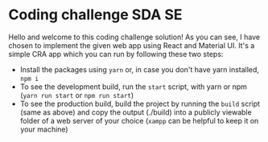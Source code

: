 # Coding challenge SDA SE

Hello and welcome to this coding challenge solution! As you can see, I have chosen to implement the given web app using React and Material UI. 
It's a simple CRA app which you can run by following these two steps:
- Install the packages using `yarn` or, in case you don't have yarn installed, `npm i`
- To see the development build, run the `start` script, with yarn or npm (`yarn run start` or `npm run start`)
- To see the production build, build the project by running the `build` script (same as above) and copy the output (./build) into a publicly viewable folder of a web server of your choice (`xampp` can be helpful to keep it on your machine)